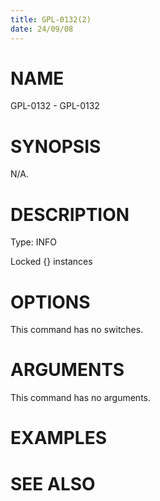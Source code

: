 ```yaml
---
title: GPL-0132(2)
date: 24/09/08
---
```


# NAME

GPL-0132 - GPL-0132

# SYNOPSIS

N/A.

# DESCRIPTION

Type: INFO

Locked {} instances

# OPTIONS

This command has no switches.

# ARGUMENTS

This command has no arguments.

# EXAMPLES

# SEE ALSO

